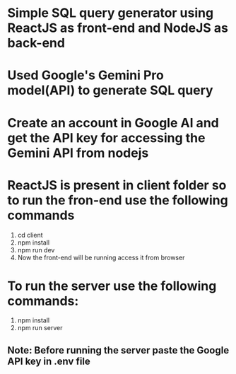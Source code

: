 # Simple SQL query generator using ReactJS as front-end and NodeJS as back-end

# Used Google's Gemini Pro model(API) to generate SQL query 

# Create an account in Google AI and get the API key for accessing the Gemini API from nodejs

# ReactJS is present in client folder so to run the fron-end use the following commands

1. cd client
2. npm install
3. npm run dev
4. Now the front-end will be running access it from browser

# To run the server use the following commands:

1. npm install
2. npm run server

## Note: Before running the server paste the Google API key in .env file
